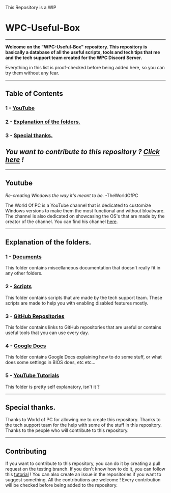 This Repository is a WIP


# WPC-Useful-Box

---

**Welcome on the "WPC-Useful-Box" repository. This repository is basically a
database of all the useful scripts, tools and tech tips that me and the
tech support team created for the WPC Discord Server.**

Everything in this list is proof-checked before being added here, so you can try them without any fear.

---

## Table of Contents

### 1 - [YouTube](#youtube)
### 2 - [Explanation of the folders.](#explanation-of-the-folders)
### 3 - [Special thanks.](#Special-thanks)

*You want to contribute to this repository ? [Click here](#contributing) !*
---

--- 

## Youtube

*Re-creating Windows the way it's meant to be.* -TheWorldOfPC

The World Of PC is a YouTube channel that is dedicated to customize Windows versions to make them the most
functional and without bloatware. The channel is also dedicated on showcasing the OS's that are made by the
creator of the channel. You can find his channel [here](https://www.youtube.com/@TheWorldOfPC/).

---

## Explanation of the folders.

### 1 - [Documents](https://github.com/AzhamProdLive/WPC-Useful-Box/tree/main/Documents)
This folder contains miscellaneous documentation that doesn't really fit in any other folders.

### 2 - [Scripts](https://github.com/AzhamProdLive/WPC-Useful-Box/tree/main/Scripts)
This folder contains scripts that are made by the tech support team. These scripts are made to help you with enabling disabled features mostly.

### 3 - [GitHub Repositories](https://github.com/AzhamProdLive/WPC-Useful-Box/tree/main/GitHub%20Repositories)
This folder contains links to GitHub repositories that are useful or contains useful tools that you can use every day. 

### 4 - [Google Docs](https://github.com/AzhamProdLive/WPC-Useful-Box/tree/main/Google%20Docs)
This folder contains Google Docs explaining how to do some stuff, or what does some settings in BIOS does, etc etc...

### 5 - [YouTube Tutorials](https://github.com/AzhamProdLive/WPC-Useful-Box/tree/main/YouTube%20Tutorials)
This folder is pretty self explanatory, isn't it ?

---

## Special thanks.

Thanks to World of PC for allowing me to create this repository.
Thanks to the tech support team for the help with some of the stuff in this repository.
Thanks to the people who will contribute to this repository.

---

## Contributing

If you want to contribute to this repository, 
you can do it by creating a pull request on the testing branch. 
If you don't know how to do it, you can follow this [tutorial](https://www.digitalocean.com/community/tutorials/how-to-create-a-pull-request-on-github) ! 
You can also create an issue in the repositories if you want to suggest something.
All the contributions are welcome ! Every contribution will be checked before being added to the repository.
